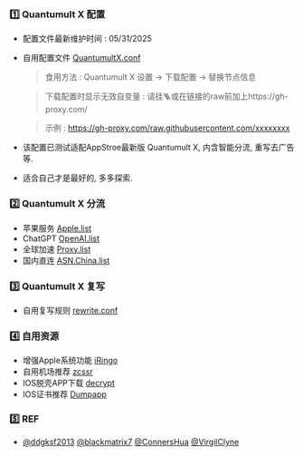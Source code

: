 <!-- 
# Author : SZETO
# Version : 2.0
# URL : https://github.com/Szeto7
# Update : 06/02/2025 21:10:04 (GMT+8)
-->

### 1️⃣ Quantumult X 配置
  - 配置文件最新维护时间 : 05/31/2025
  - 自用配置文件 [QuantumultX.conf](https://raw.githubusercontent.com/Szeto7/QuanX/refs/heads/master/QX.conf)
  
    > 食用方法 : Quantumult X 设置 -> 下载配置 -> 替换节点信息  
    
    > 下载配置时显示无效自变量 : 请挂🪜或在链接的raw前加上https://gh-proxy.com/  
    
    > 示例 : https://gh-proxy.com/raw.githubusercontent.com/xxxxxxxx

  - 该配置已测试适配AppStroe最新版 Quantumult X, 内含智能分流, 重写去广告等.
  - 适合自己才是最好的, 多多探索.

### 2️⃣ Quantumult X 分流
  - 苹果服务 [Apple.list](https://raw.githubusercontent.com/blackmatrix7/ios_rule_script/master/rule/QuantumultX/Apple/Apple.list) 
  - ChatGPT [OpenAI.list](https://raw.githubusercontent.com/blackmatrix7/ios_rule_script/master/rule/QuantumultX/OpenAI/OpenAI.list) 
  - 全球加速 [Proxy.list](https://raw.githubusercontent.com/ConnersHua/RuleGo/master/Surge/Ruleset/Proxy.list)
  - 国内直连 [ASN.China.list](https://raw.githubusercontent.com/VirgilClyne/GetSomeFries/main/ruleset/ASN.China.list)
### 3️⃣ Quantumult X 复写
  - 自用复写规则 [rewrite.conf](https://raw.githubusercontent.com/Szeto7/QuanX/refs/heads/master/rewrite.conf)
### 4️⃣ 自用资源
  - 增强Apple系统功能 [iRingo](https://nsringo.github.io/index.html)
  - 自用机场推荐 [zcssr](https://zc064.xyz/auth/register?code=7yAN)
  - IOS脱壳APP下载 [decrypt](https://decrypt.day)
  - IOS证书推荐 [Dumpapp](https://www.dumpapp.com/register?invite_code=GAYpwg)
### 5️⃣ REF
  - [@ddgksf2013](https://github.com/ddgksf2013) [@blackmatrix7](https://github.com/blackmatrix7)  [@ConnersHua](https://github.com/ConnersHua)  [@VirgilClyne](https://github.com/VirgilClyne)